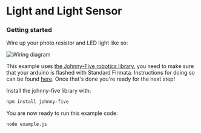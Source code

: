# Light and Light Sensor
### Getting started

Wire up your photo resistor and LED light like so:

![Wiring diagram](https://raw.githubusercontent.com/CommonGarden/grow.js/development/img/Arduino-light-detector-circuit.png)

This example uses [the Johnny-Five robotics library](http://johnny-five.io/), you need to make sure that your arduino is flashed with Standard Firmata. Instructions for doing so can be found [here](https://github.com/rwaldron/johnny-five/wiki/Getting-Started#trouble-shooting). Once that's done you're ready for the next step!

Install the johnny-five library with:

```bash
npm install johnny-five
```

You are now ready to run this example code:

```bash
node example.js
```
